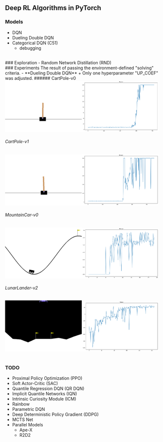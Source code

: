 ## Deep RL Algorithms in PyTorch

### Models
- DQN
- Dueling Double DQN
- Categorical DQN (C51)
	+ debugging	 	
<br>
### Exploration
- Random Network Distillation (RND)
<br>
### Experiments
The result of passing the environment-defined "solving" criteria.
- **Dueling Double DQN**
	+ Only one hyperparameter "UP_COEF" was adjusted.
###### CartPole-v0
<div align="center">
  <img src="./image/CartPole-v0.gif" width="50%"><img src="./image/CartPole-v0_reward_curve.png" width="50%">
</div>

###### CartPole-v1
<div align="center">
  <img src="./image/CartPole-v1.gif" width="50%"><img src="./image/CartPole-v1_reward_curve.png" width="50%">
</div>

###### MountainCar-v0
<div align="center">
  <img src="./image/MountainCar-v0.gif" width="50%"><img src="./image/MountainCar-v0_reward_curve.png" width="50%">
</div>

###### LunarLander-v2
<div align="center"> 
  <img src="./image/LunarLander-v2.gif" width="50%"><img src="./image/LunarLander-v2_reward_curve.png" width="50%">
</div>
<br>

### TODO
- Proximal Policy Optimization (PPO)
- Soft Actor-Critic (SAC)
- Quantile Regression DQN (QR DQN)
- Implicit Quantile Networks (IQN)
- Intrinsic Curiosity Module (ICM)
- Rainbow
- Parametric DQN
- Deep Deterministic Policy Gradient (DDPG)
- MCTS Net
- Parallel Models 
	+ Ape-X
	+ R2D2
